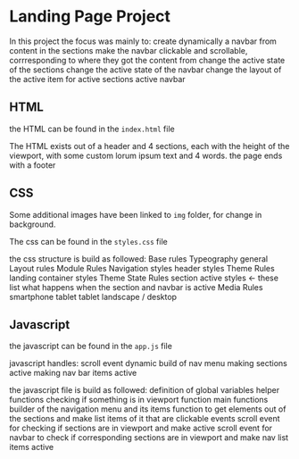 # Landing Page Project

In this project the focus was mainly to:
	create dynamically a navbar from content in the sections
	make the navbar clickable and scrollable, corrresponding to where they got the content from
	change the active state of the sections
	change the active state of the navbar
	change the layout of the active item for
		active sections
		active navbar

## HTML

the HTML can be found in the `index.html` file

The HTML exists out of a header and 4 sections, each with the height of the viewport, with some custom lorum ipsum text and 4 words. the page ends with a footer

## CSS

Some additional images have been linked to `img` folder, for change in background.

The css can be found in the `styles.css` file

the css structure is build as followed:
Base rules
	Typeography general
Layout rules
Module Rules
	Navigation styles
	header styles
Theme Rules
	landing container styles
Theme State Rules
	section active styles <- these list what happens when the section and navbar is active
Media Rules
	smartphone
	tablet
	tablet landscape / desktop 

## Javascript

the javascript can be found in the `app.js` file

javascript handles:
scroll event
dynamic build of nav menu
making sections active
making nav bar items active

the javascript file is build as followed:
definition of global variables
helper functions
	checking if something is in viewport function
main functions
	builder of the navigation menu and its items
	function to get elements out of the sections and make list items of it that are clickable
events
	scroll event for checking if sections are in viewport and make active
	scroll event for navbar to check if corresponding sections are in viewport and make nav list items active

